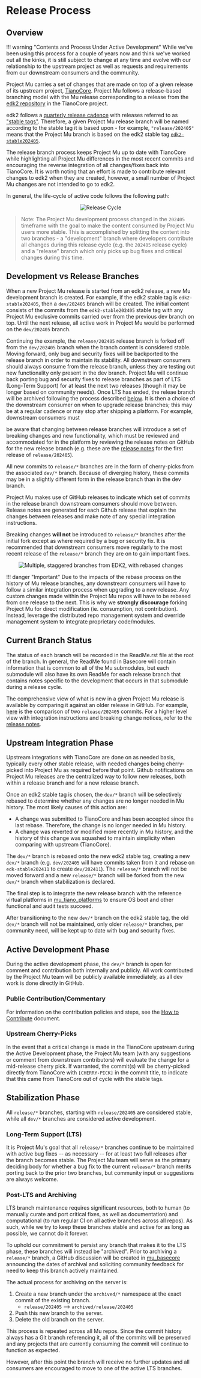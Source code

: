 # Release Process

## Overview

!!! warning "Contents and Process Under Active Development"
    While we've been using this process for a couple of years now and think we've worked out all the kinks, it
    is still subject to change at any time and evolve with our relationship to the upstream project as well as
    requests and requirements from our downstream consumers and the community.

Project Mu carries a set of changes that are made on top of a given release of its upstream project,
[TianoCore](https://www.tianocore.org/). Project Mu follows a release-based branching model with the Mu release
corresponding to a release from the [edk2 repository](https://github.com/tianocore/edk2) in the TianoCore project.

edk2 follows a [quarterly release cadence](https://github.com/tianocore/tianocore.github.io/wiki/EDK-II#stable-tags)
with releases referred to as ["stable tags"](https://github.com/tianocore/edk2/tags). Therefore, a given Project Mu
release branch will be named according to the stable tag it is based upon - for example, `"release/202405"` means that
the Project Mu branch is based on the edk2 stable tag [`edk2-stable202405`](https://github.com/tianocore/edk2/releases/tag/edk2-stable202405).

The release branch process keeps Project Mu up to date with TianoCore while highlighting all Project Mu differences in
the most recent commits and encouraging the reverse integration of all changes/fixes back into TianoCore. It is worth
noting that an effort is made to contribute relevant changes to edk2 when they are created, however, a small number of
Project Mu changes are not intended to go to edk2.

In general, the life-cycle of active code follows the following path:

<center>

  ![Release Cycle](../img/mu_release_flow.png)
</center>

> Note: The Project Mu development process changed in the `202405` timeframe with the goal to make the content consumed
  by Project Mu users more stable. This is accomplished by splitting the content into two branches - a "development"
  branch where developers contribute all changes during this release cycle (e.g. the `202405` release cycle) and a
  "release" branch which only picks up bug fixes and critical changes during this time.

## Development vs Release Branches

When a new Project Mu release is started from an edk2 release, a new Mu development branch is created. For example, if
the edk2 stable tag is `edk2-stable202405`, then a `dev/202405` branch will be created. The initial content consists
of the commits from the `edk2-stable202405` stable tag with any Project Mu exclusive commits carried over from the
previous dev branch on top. Until the next release, all active work in Project Mu would be performed on the
`dev/202405` branch.

Continuing the example, the `release/202405` release branch is forked off from the `dev/202405` branch when the branch
content is considered stable. Moving forward, only bug and security fixes will be backported to the release branch in
order to maintain its stability. All downstream consumers should always consume from the release branch, unless they
are testing out new functionality only present in the dev branch. Project Mu will continue back porting bug and security
fixes to release branches as part of LTS (Long-Term Support) for at least the next two releases (though it may be
longer based on community needs). Once LTS has ended, the releae branch will be archived following the process described
[below](#post-lts-and-archiving). It is then a choice of the downstream consumer on when to upgrade release
branches; this may be at a regular cadence or may stop after shipping a platform. For example, downstream consumers must

be aware that changing between release branches will introduce a set of breaking changes and new functionality, which
must be reviewed and accommodated for in the platform by reviewing the release notes on GitHub for the new release
branch (e.g. these are the [release notes](https://github.com/microsoft/mu_basecore/releases/tag/v2024050000.0.0) for
the first release of `release/202405`).

All new commits to `release/*` branches are in the form of cherry-picks from the associated `dev/*` branch. Because
of diverging history, these commits may be in a slightly different form in the release branch than in the dev branch.

Project Mu makes use of GitHub releases to indicate which set of commits in the release branch downstream consumers
should move between. Release notes are generated for each Github release that explain the changes between releases and
make note of any special integration instructions.

Breaking changes **will not** be introduced to `release/*` branches after the initial fork except as where required by
a bug or security fix. It is recommended that downstream consumers move regularly to the most recent release of the
`release/*` branch they are on to gain important fixes.

<center>

![Multiple, staggered branches from EDK2, with rebased changes](../img/mu_detailed_forking_cycle.png)
</center>

!!! danger "Important"
    Due to the impacts of the rebase process on the history of Mu release branches, any downstream consumers will have
    to follow a similar integration process when upgrading to a new release. Any custom changes made within the Project
    Mu repos will have to be rebased from one release to the next.
    This is why we **strongly discourage** forking Project Mu for direct modification (ie. consumption, not contribution).
    Instead, leverage the distributed repo management system and override management system to integrate proprietary
    code/modules.

## Current Branch Status

The status of each branch will be recorded in the ReadMe.rst file at the root of the branch. In general, the
ReadMe found in Basecore will contain information that is common to all of the Mu submodules, but each submodule will
also have its own ReadMe for each release branch that contains notes specific to the development that occurs in that
submodule during a release cycle.

The comprehensive view of what is new in a given Project Mu release is available by comparing it against an older
release in GitHub. For example, [here](https://github.com/microsoft/mu_basecore/compare/v2024050000.0.0...v2024050000.0.1)
is the comparison of two `release/202405` commits. For a higher level view with integration instructions and breaking
change notices, refer to the [release notes](https://github.com/microsoft/mu_basecore/releases/tag/v2024050000.0.1).

## Upstream Integration Phase

Upstream integrations with TianoCore are done on as needed basis, typically every other stable release, with needed
changes being cherry-picked into Project Mu as required before that point. Github notifications on Project Mu releases
are the centralized way to follow new releases, both within a release branch and for a new release branch.

Once an edk2 stable tag is chosen, the `dev/*` branch will be selectively rebased to determine whether any changes are
no longer needed in Mu history. The most likely causes of this action are:

* A change was submitted to TianoCore and has been accepted since the last rebase. Therefore, the change is no longer
  needed in Mu history.
* A change was reverted or modified more recently in Mu history, and the history of this change was squashed to
  maintain simplicity when comparing with upstream (TianoCore).

The `dev/*` branch is rebased onto the new edk2 stable tag, creating a new `dev/*` branch (e.g. `dev/202405` will have
commits taken from it and rebase on `edk-stable202411` to create `dev/202411`). The `release/*` branch will not be
moved forward and a new `release/*` branch will be forked from the new `dev/*` branch when stabilization is declared.

The final step is to integrate the new release branch with the reference virtual platforms in
[mu_tiano_platforms](https://github.com/microsoft/mu_tiano_platforms) to ensure OS boot and other functional and audit
tests succeed.

After transitioning to the new `dev/*` branch on the edk2 stable tag, the old `dev/*` branch will not be maintained,
only older `release/*` branches, per community need, will be kept up to date with bug and security fixes.

## Active Development Phase

During the active development phase, the `dev/*` branch is open for comment and contribution both internally and
publicly. All work contributed by the Project Mu team will be publicly available immediately, as all dev work is done
directly in GitHub.

### Public Contribution/Commentary

For information on the contribution policies and steps, see the [How to Contribute](/How/contributing) document.

### Upstream Cherry-Picks

In the event that a critical change is made in the TianoCore upstream during the Active Development phase, the Project
Mu team (with any suggestions or comment from downstream contributors) will evaluate the change for a mid-release
cherry pick. If warranted, the commit(s) will be cherry-picked directly from TianoCore with `[CHERRY-PICK]` in the
commit title, to indicate that this came from TianoCore out of cycle with the stable tags.

## Stabilization Phase

All `release/*` branches, starting with `release/202405` are considered stable, while all `dev/*` branches are
considered active development.

### Long-Term Support (LTS)

It is Project Mu's goal that all `release/*` branches continue to be maintained with active bug fixes
-- as necessary -- for at least two full releases after the branch becomes stable. The Project Mu team will serve as
the primary deciding body for whether a bug fix to the current `release/*` branch merits porting back to the prior two
branches, but community input or suggestions are always welcome.

### Post-LTS and Archiving

LTS branch maintenance requires significant resources, both to human (to manually curate and port critical fixes, as
well as documentation) and computational (to run regular CI on all active branches across all repos). As such, while
we try to keep these branches stable and active for as long as possible, we cannot do it forever.

To uphold our commitment to persist any branch that makes it to the LTS phase, these branches will instead be
"archived". Prior to archiving a `release/*` branch, a GitHub discussion will be created in
[mu_basecore](https://github.com/microsoft/mu_basecore/discussions) announcing the dates of archival and soliciting
community feedback for need to keep this branch actively maintained.

The actual process for archiving on the server is:

1. Create a new branch under the `archived/*` namespace at the exact commit of the existing branch.
    * `release/202405` --> `archived/release/202405`
2. Push this new branch to the server.
3. Delete the old branch on the server.

This process is repeated across all Mu repos. Since the commit history always has a Git branch referencing it, all
of the commits will be preserved and any projects that are currently consuming the commit will continue to function
as expected.

However, after this point the branch will receive no further updates and all consumers are encouraged to move to one
of the active LTS branches.
